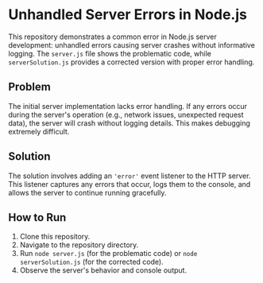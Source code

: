 # Unhandled Server Errors in Node.js

This repository demonstrates a common error in Node.js server development: unhandled errors causing server crashes without informative logging. The `server.js` file shows the problematic code, while `serverSolution.js` provides a corrected version with proper error handling.

## Problem

The initial server implementation lacks error handling. If any errors occur during the server's operation (e.g., network issues, unexpected request data), the server will crash without logging details. This makes debugging extremely difficult.

## Solution

The solution involves adding an `'error'` event listener to the HTTP server. This listener captures any errors that occur, logs them to the console, and allows the server to continue running gracefully.

## How to Run

1. Clone this repository.
2. Navigate to the repository directory.
3. Run `node server.js` (for the problematic code) or `node serverSolution.js` (for the corrected code).
4. Observe the server's behavior and console output.